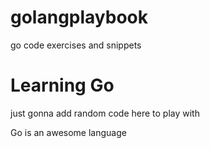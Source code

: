 # golangplaybook
go code exercises and snippets
# Learning Go
just gonna add random code here to play with

Go is an awesome language